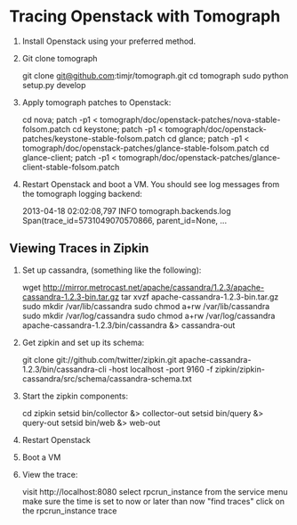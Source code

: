 Tracing Openstack with Tomograph
================================


1. Install Openstack using your preferred method.

2. Git clone tomograph

    git clone git@github.com:timjr/tomograph.git
    cd tomograph
    sudo python setup.py develop

3. Apply tomograph patches to Openstack:


    cd nova; patch -p1 < tomograph/doc/openstack-patches/nova-stable-folsom.patch
    cd keystone; patch -p1 < tomograph/doc/openstack-patches/keystone-stable-folsom.patch
    cd glance; patch -p1 < tomograph/doc/openstack-patches/glance-stable-folsom.patch
    cd glance-client; patch -p1 < tomograph/doc/openstack-patches/glance-client-stable-folsom.patch

4. Restart Openstack and boot a VM.  You should see log messages from the tomograph logging backend:

    2013-04-18 02:02:08,797 INFO tomograph.backends.log Span(trace_id=5731049070570866, parent_id=None, ...


Viewing Traces in Zipkin
------------------------

1. Set up cassandra, (something like the following):

    wget http://mirror.metrocast.net/apache/cassandra/1.2.3/apache-cassandra-1.2.3-bin.tar.gz
    tar xvzf apache-cassandra-1.2.3-bin.tar.gz
    sudo mkdir /var/lib/cassandra
    sudo chmod a+rw /var/lib/cassandra
    sudo mkdir /var/log/cassandra
    sudo chmod a+rw /var/log/cassandra
    apache-cassandra-1.2.3/bin/cassandra &> cassandra-out

2. Get zipkin and set up its schema:

    git clone git://github.com/twitter/zipkin.git
    apache-cassandra-1.2.3/bin/cassandra-cli -host localhost -port 9160 -f zipkin/zipkin-cassandra/src/schema/cassandra-schema.txt

3. Start the zipkin components:

    cd zipkin
    setsid bin/collector &> collector-out
    setsid bin/query &> query-out
    setsid bin/web &> web-out

3. Restart Openstack

4. Boot a VM

5. View the trace:

   visit http://localhost:8080
   select rpcrun_instance from the service menu
   make sure the time is set to now or later than now
   "find traces"
   click on the rpcrun_instance trace

